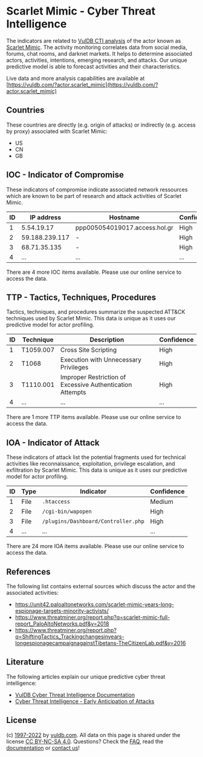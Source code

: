 # Scarlet Mimic - Cyber Threat Intelligence

The indicators are related to [VulDB CTI analysis](https://vuldb.com/?kb.cti) of the actor known as [Scarlet Mimic](https://vuldb.com/?actor.scarlet_mimic). The activity monitoring correlates data from social media, forums, chat rooms, and darknet markets. It helps to determine associated actors, activities, intentions, emerging research, and attacks. Our unique predictive model is able to forecast activities and their characteristics.

Live data and more analysis capabilities are available at [https://vuldb.com/?actor.scarlet_mimic](https://vuldb.com/?actor.scarlet_mimic)

## Countries

These countries are directly (e.g. origin of attacks) or indirectly (e.g. access by proxy) associated with Scarlet Mimic:

* US
* CN
* GB

## IOC - Indicator of Compromise

These indicators of compromise indicate associated network ressources which are known to be part of research and attack activities of Scarlet Mimic.

ID | IP address | Hostname | Confidence
-- | ---------- | -------- | ----------
1 | 5.54.19.17 | ppp005054019017.access.hol.gr | High
2 | 59.188.239.117 | - | High
3 | 68.71.35.135 | - | High
4 | ... | ... | ...

There are 4 more IOC items available. Please use our online service to access the data.

## TTP - Tactics, Techniques, Procedures

Tactics, techniques, and procedures summarize the suspected ATT&CK techniques used by Scarlet Mimic. This data is unique as it uses our predictive model for actor profiling.

ID | Technique | Description | Confidence
-- | --------- | ----------- | ----------
1 | T1059.007 | Cross Site Scripting | High
2 | T1068 | Execution with Unnecessary Privileges | High
3 | T1110.001 | Improper Restriction of Excessive Authentication Attempts | High
4 | ... | ... | ...

There are 1 more TTP items available. Please use our online service to access the data.

## IOA - Indicator of Attack

These indicators of attack list the potential fragments used for technical activities like reconnaissance, exploitation, privilege escalation, and exfiltration by Scarlet Mimic. This data is unique as it uses our predictive model for actor profiling.

ID | Type | Indicator | Confidence
-- | ---- | --------- | ----------
1 | File | `.htaccess` | Medium
2 | File | `/cgi-bin/wapopen` | High
3 | File | `/plugins/Dashboard/Controller.php` | High
4 | ... | ... | ...

There are 24 more IOA items available. Please use our online service to access the data.

## References

The following list contains external sources which discuss the actor and the associated activities:

* https://unit42.paloaltonetworks.com/scarlet-mimic-years-long-espionage-targets-minority-activists/
* https://www.threatminer.org/report.php?q=scarlet-mimic-full-report_PaloAltoNetworks.pdf&y=2018
* https://www.threatminer.org/report.php?q=ShiftingTactics_Trackingchangesinyears-longespionagecampaignagainstTibetans-TheCitizenLab.pdf&y=2016

## Literature

The following articles explain our unique predictive cyber threat intelligence:

* [VulDB Cyber Threat Intelligence Documentation](https://vuldb.com/?kb.cti)
* [Cyber Threat Intelligence - Early Anticipation of Attacks](https://www.scip.ch/en/?labs.20201022)

## License

(c) [1997-2022](https://vuldb.com/?kb.changelog) by [vuldb.com](https://vuldb.com/?kb.about). All data on this page is shared under the license [CC BY-NC-SA 4.0](https://creativecommons.org/licenses/by-nc-sa/4.0/). Questions? Check the [FAQ](https://vuldb.com/?kb.faq), read the [documentation](https://vuldb.com/?kb) or [contact us](https://vuldb.com/?contact)!
